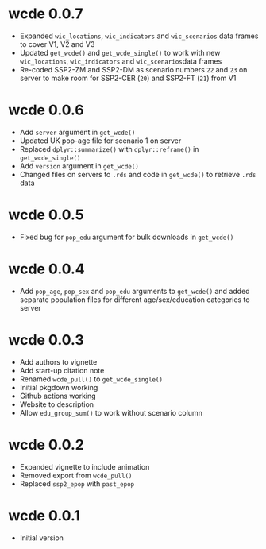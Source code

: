 # wcde 0.0.7

* Expanded `wic_locations`, `wic_indicators` and `wic_scenarios` data frames to cover V1, V2 and V3
* Updated `get_wcde()` and `get_wcde_single()` to work with new  `wic_locations`, `wic_indicators` and `wic_scenarios`data frames
* Re-coded SSP2-ZM and SSP2-DM as scenario numbers `22` and `23` on server to make room for SSP2-CER (`20`) and SSP2-FT (`21`) from V1

# wcde 0.0.6

* Add `server` argument in `get_wcde()`
* Updated UK pop-age file for scenario 1 on server
* Replaced `dplyr::summarize()` with `dplyr::reframe()` in `get_wcde_single()`
* Add `version` argument in `get_wcde()`
* Changed files on servers to `.rds` and code in `get_wcde()` to retrieve `.rds` data

# wcde 0.0.5

* Fixed bug for `pop_edu` argument for bulk downloads in `get_wcde()`

# wcde 0.0.4

* Add `pop_age`, `pop_sex` and `pop_edu` arguments to `get_wcde()` and added separate population files for different age/sex/education categories to server

# wcde 0.0.3

* Add authors to vignette
* Add start-up citation note
* Renamed `wcde_pull()` to `get_wcde_single()`
* Initial pkgdown working
* Github actions working
* Website to description
* Allow `edu_group_sum()` to work without scenario column

# wcde 0.0.2

* Expanded vignette to include animation
* Removed export from `wcde_pull()`
* Replaced `ssp2_epop` with `past_epop`

# wcde 0.0.1

* Initial version

